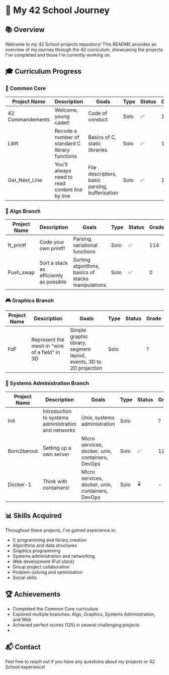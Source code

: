 # 🚀 My 42 School Journey

## 📚 Overview
Welcome to my 42 School projects repository! This README provides an overview of my journey through the 42 curriculum, showcasing the projects I've completed and those I'm currently working on.

## 🎓 Curriculum Progress

### 🏁 Common Core
| Project Name | Description | Goals | Type | Status | Grade |
|--------------|-------------|-------|------|--------|-------|
| 42 Commandements | Welcome, young cadet! | Code of conduct | Solo | ✅ | 100 |
| Libft | Recode a number of standard C library functions | Basics of C, static libraries | Solo | ✅ | 124 |
| Get_Next_Line | You'll always need to read content line by line | File descriptors, basic parsing, bufferisation | Solo | ✅ | 105 |

### 🔱 Algo Branch
| Project Name | Description | Goals | Type | Status | Grade |
|--------------|-------------|-------|------|--------|-------|
| ft_printf | Code your own printf! | Parsing, variational functions | Solo | ✅ | 114 |
| Push_swap | Sort a stack as efficiently as possible | Sorting algorithms, basics of stacks manipulations | Solo | ✅ | 0 |

### 🎮 Graphics Branch
| Project Name | Description | Goals | Type | Status | Grade |
|--------------|-------------|-------|------|--------|-------|
| FdF | Represent the mesh in "wire of a field" in 3D | Simple graphic library, segment layout, events, 3D to 2D projection | Solo |  | ? |

### 🔐 Systems Administration Branch
| Project Name | Description | Goals | Type | Status | Grade |
|--------------|-------------|-------|------|--------|-------|
| Init | Introduction to systems administration and networks | Unix, systems administration | Solo |  | ? |
| Born2beroot | Setting up a own server | Micro services, docker, unix, containers, DevOps | Solo | ✅ | 123 |
| Docker-1 | Think with containers! | Micro services, docker, unix, containers, DevOps | Solo | ⌛ | - |

## 📊 Skills Acquired
Throughout these projects, I've gained experience in:
- C programming and library creation
- Algorithms and data structures
- Graphics programming
- Systems administration and networking
- Web development (Full stack)
- Group project collaboration
- Problem-solving and optimization
- Social skills

## 🏆 Achievements
- Completed the Common Core curriculum
- Explored multiple branches: Algo, Graphics, Systems Administration, and Web
- Achieved perfect scores (125) in several challenging projects
- 

## 📬 Contact
Feel free to reach out if you have any questions about my projects or 42 School experience!
